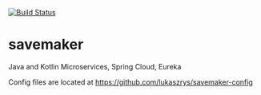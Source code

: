 [![Build Status](https://travis-ci.org/lukaszrys/savemaker.svg?branch=develop)](https://travis-ci.org/lukaszrys/savemaker)

# savemaker
Java and Kotlin Microservices, Spring Cloud, Eureka

Config files are located at https://github.com/lukaszrys/savemaker-config
